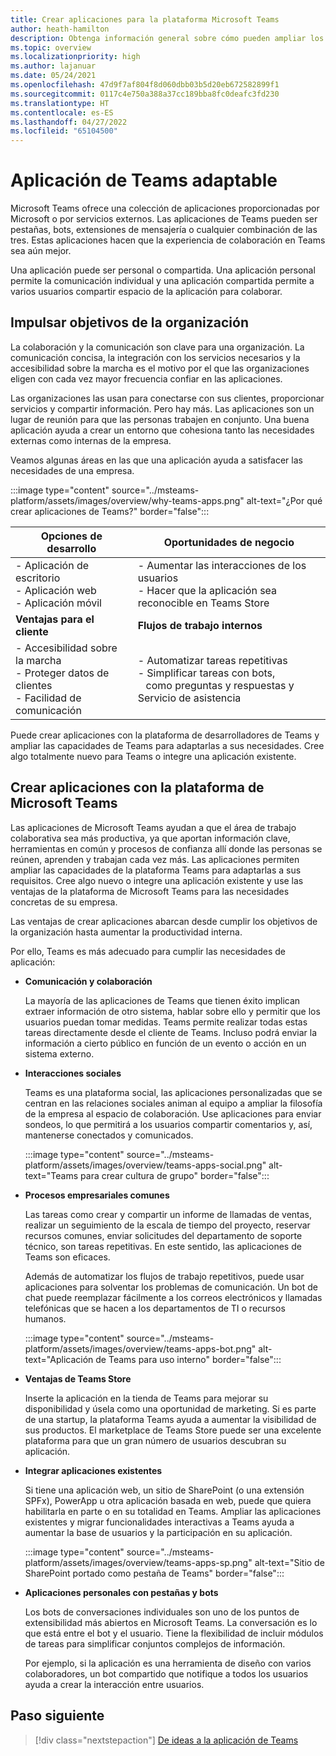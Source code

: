 ```yaml
---
title: Crear aplicaciones para la plataforma Microsoft Teams
author: heath-hamilton
description: Obtenga información general sobre cómo pueden ampliar los desarrolladores las características de Microsoft Teams con aplicaciones personalizadas.
ms.topic: overview
ms.localizationpriority: high
ms.author: lajanuar
ms.date: 05/24/2021
ms.openlocfilehash: 47d9f7af804f8d060dbb03b5d20eb672582899f1
ms.sourcegitcommit: 0117c4e750a388a37cc189bba8fc0deafc3fd230
ms.translationtype: HT
ms.contentlocale: es-ES
ms.lasthandoff: 04/27/2022
ms.locfileid: "65104500"
---
```

# <a name="teams-app-that-fits"></a>Aplicación de Teams adaptable

Microsoft Teams ofrece una colección de aplicaciones proporcionadas por Microsoft o por servicios externos. Las aplicaciones de Teams pueden ser pestañas, bots, extensiones de mensajería o cualquier combinación de las tres. Estas aplicaciones hacen que la experiencia de colaboración en Teams sea aún mejor.

Una aplicación puede ser personal o compartida. Una aplicación personal permite la comunicación individual y una aplicación compartida permite a varios usuarios compartir espacio de la aplicación para colaborar.

## <a name="driving-organizational-goals"></a>Impulsar objetivos de la organización

La colaboración y la comunicación son clave para una organización. La comunicación concisa, la integración con los servicios necesarios y la accesibilidad sobre la marcha es el motivo por el que las organizaciones eligen con cada vez mayor frecuencia confiar en las aplicaciones.

Las organizaciones las usan para conectarse con sus clientes, proporcionar servicios y compartir información. Pero hay más. Las aplicaciones son un lugar de reunión para que las personas trabajen en conjunto. Una buena aplicación ayuda a crear un entorno que cohesiona tanto las necesidades externas como internas de la empresa.

Veamos algunas áreas en las que una aplicación ayuda a satisfacer las necesidades de una empresa.

:::image type="content" source="../msteams-platform/assets/images/overview/why-teams-apps.png" alt-text="¿Por qué crear aplicaciones de Teams?" border="false":::

| **Opciones de desarrollo** | **Oportunidades de negocio** |
| --- | --- |
| - Aplicación de escritorio <br> - Aplicación web <br> - Aplicación móvil | - Aumentar las interacciones de los usuarios <br> - Hacer que la aplicación sea reconocible en Teams Store |
| **Ventajas para el cliente** | **Flujos de trabajo internos** |
| - Accesibilidad sobre la marcha <br> - Proteger datos de clientes <br> - Facilidad de comunicación | - Automatizar tareas repetitivas <br> - Simplificar tareas con bots, <br> &nbsp;&nbsp; como preguntas y respuestas y Servicio de asistencia |

Puede crear aplicaciones con la plataforma de desarrolladores de Teams y ampliar las capacidades de Teams para adaptarlas a sus necesidades. Cree algo totalmente nuevo para Teams o integre una aplicación existente.

## <a name="build-apps-with-microsoft-teams-platform"></a>Crear aplicaciones con la plataforma de Microsoft Teams

Las aplicaciones de Microsoft Teams ayudan a que el área de trabajo colaborativa sea más productiva, ya que aportan información clave, herramientas en común y procesos de confianza allí donde las personas se reúnen, aprenden y trabajan cada vez más. Las aplicaciones permiten ampliar las capacidades de la plataforma Teams para adaptarlas a sus requisitos. Cree algo nuevo o integre una aplicación existente y use las ventajas de la plataforma de Microsoft Teams para las necesidades concretas de su empresa.

Las ventajas de crear aplicaciones abarcan desde cumplir los objetivos de la organización hasta aumentar la productividad interna.

Por ello, Teams es más adecuado para cumplir las necesidades de aplicación:

- **Comunicación y colaboración**

    La mayoría de las aplicaciones de Teams que tienen éxito implican extraer información de otro sistema, hablar sobre ello y permitir que los usuarios puedan tomar medidas. Teams permite realizar todas estas tareas directamente desde el cliente de Teams. Incluso podrá enviar la información a cierto público en función de un evento o acción en un sistema externo.

- **Interacciones sociales**

    Teams es una plataforma social, las aplicaciones personalizadas que se centran en las relaciones sociales animan al equipo a ampliar la filosofía de la empresa al espacio de colaboración. Use aplicaciones para enviar sondeos, lo que permitirá a los usuarios compartir comentarios y, así, mantenerse conectados y comunicados.

    :::image type="content" source="../msteams-platform/assets/images/overview/teams-apps-social.png" alt-text="Teams para crear cultura de grupo" border="false":::

- **Procesos empresariales comunes**

    Las tareas como crear y compartir un informe de llamadas de ventas, realizar un seguimiento de la escala de tiempo del proyecto, reservar recursos comunes, enviar solicitudes del departamento de soporte técnico, son tareas repetitivas. En este sentido, las aplicaciones de Teams son eficaces.

    Además de automatizar los flujos de trabajo repetitivos, puede usar aplicaciones para solventar los problemas de comunicación. Un bot de chat puede reemplazar fácilmente a los correos electrónicos y llamadas telefónicas que se hacen a los departamentos de TI o recursos humanos.

    :::image type="content" source="../msteams-platform/assets/images/overview/teams-apps-bot.png" alt-text="Aplicación de Teams para uso interno" border="false":::

- **Ventajas de Teams Store**

    Inserte la aplicación en la tienda de Teams para mejorar su disponibilidad y úsela como una oportunidad de marketing. Si es parte de una startup, la plataforma Teams ayuda a aumentar la visibilidad de sus productos. El marketplace de Teams Store puede ser una excelente plataforma para que un gran número de usuarios descubran su aplicación.

- **Integrar aplicaciones existentes**

    Si tiene una aplicación web, un sitio de SharePoint (o una extensión SPFx), PowerApp u otra aplicación basada en web, puede que quiera habilitarla en parte o en su totalidad en Teams. Ampliar las aplicaciones existentes y migrar funcionalidades interactivas a Teams ayuda a aumentar la base de usuarios y la participación en su aplicación.

    :::image type="content" source="../msteams-platform/assets/images/overview/teams-apps-sp.png" alt-text="Sitio de SharePoint portado como pestaña de Teams" border="false":::

- **Aplicaciones personales con pestañas y bots**

    Los bots de conversaciones individuales son uno de los puntos de extensibilidad más abiertos en Microsoft Teams. La conversación es lo que está entre el bot y el usuario. Tiene la flexibilidad de incluir módulos de tareas para simplificar conjuntos complejos de información.

    Por ejemplo, si la aplicación es una herramienta de diseño con varios colaboradores, un bot compartido que notifique a todos los usuarios ayuda a crear la interacción entre usuarios.

## <a name="next-step"></a>Paso siguiente

> [!div class="nextstepaction"]
> [De ideas a la aplicación de Teams](overview-story.md)
